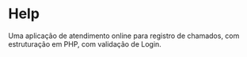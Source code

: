 # Help
Uma aplicação de atendimento online para registro de chamados, com estruturação em PHP, com validação de Login.
